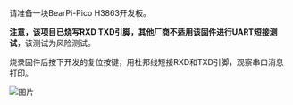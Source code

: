 请准备一块BearPi-Pico H3863开发板。

**注意，该项目已烧写RXD TXD引脚，其他厂商不适用该固件进行UART短接测试**，该测试为风险测试。

烧录固件后按下开发的复位按键，用杜邦线短接RXD和TXD引脚，观察串口消息打印。

![图片](https://raw.githubusercontent.com/MiraHikari/nearlink-firmwares/refs/heads/main/firmwares/bearpiuart/uarttest.png)